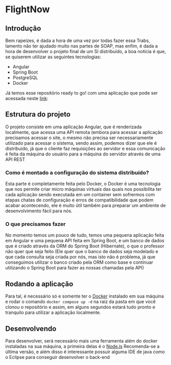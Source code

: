# FlightNow

## Introdução

Bem rapeizes, é dada a hora de uma vez por todas fazer essa Trabs, lamento não ter ajudado muito nas partes de SOAP, mas enfim, é dada a hora de desenvolver o projeto final de um SI distribuído, a boa notícia é que, se quiserem utilizar as seguintes tecnologias:

+ Angular
+ Spring Boot
+ PostgreSQL
+ Docker

Já temos esse repositório ready to go! com uma aplicação que pode ser acessada neste [link](http://ec2-52-67-170-93.sa-east-1.compute.amazonaws.com): 

## Estrutura do projeto

O projeto consiste em uma aplicação Angular, que é renderizada localmente, que acessa uma API remota (embora para acessar a aplicação precisamos acessar o site, o mesmo não precisa ser necessariamente utilizado para acessar o sistema, sendo assim, podemos dizer que ele é distribuido, já que o cliente faz requisições ao servidor e essa comunicação é feita da máquina do usuário para a máquina do servidor através de uma API REST

### Como é montado a configuração do sistema distribuído?

Esta parte é completamente feita pelo Docker, o Docker é uma tecnologia que nos permite criar micro máquinas virtuais das quais nos possibilita ter cada aplicação sendo executada em um container sem sofrermos com etapas chatas de configuração e erros de compatibilidade que podem acabar acontecendo, ele é muito útil também para preparar um ambiente de desenvolvimento fácil para nós.

### O que precisamos fazer

No momento temos um pouco de tudo, temos uma pequena aplicação feita em Angular e uma pequena API feita em Spring Boot, e um banco de dados que é criado através da ORM do Spring Boot (Hibernate), o que o professor não quer que seja feito (Ele quer que o banco de dados seja modelado e que cada consulta seja criada por nós, mas isto não é problema, já que conseguimos utilizar o banco criado pela ORM como base e continuar utilizando o Spring Boot para fazer as nossas chamadas pela API)

## Rodando a aplicação

Para tal, é necessário só e somente ter o [Docker](https://docs.docker.com/get-docker/) instalado em sua máquina e rodar o comando `docker compose up -d` na raiz da pasta em que você clonou o repositório e assim, em alguns segundos estará tudo pronto e tranquilo para utilizar a aplicação localmente.

## Desenvolvendo

Para desenvolver, será necessário mais uma ferramenta além do docker instaladas na sua máquina, a primeira delas é o [Node.js](https://nodejs.org/en/download/current/) Recomenda-se a última versão, e além disso é interessante possuir alguma IDE de java como o Eclipse para conseguir desenvolver o back-end
